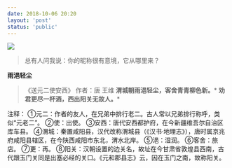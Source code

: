```yaml
---
date: 2018-10-06 20:20
layout: 'post'
status: 'public'
---
```

![](https://cdn.pixabay.com/photo/2019/08/19/07/45/dog-4415649_1280.jpg)

> 总有人问我说：你的昵称很有意境，它从哪里来？

**雨浥轻尘**
> 《送元二使安西》
> 作者：唐 王维
>**渭城朝雨浥轻尘，客舍青青柳色新。***
> **劝君更尽一杯酒，西出阳关无故人。***

注释：
①元二：作者的友人，在兄弟中排行老二。古人常以兄弟排行称呼，类似“元老二”。
②使：出使。
③安西：唐代安西都护府，在今新疆维吾尔自治区库车县。
④渭城：秦置咸阳县，汉代改称渭城县（《汉书·地理志》），唐时属京兆府咸阳县辖区，在今陕西咸阳市东北，渭水北岸。
⑤浥：湿润。
⑥客舍：旅店。
⑦更：再。
⑧阳关：汉朝设置的边关名，故址在今甘肃省敦煌县西南，古代跟玉门关同是出塞必经的关口。《元和郡县志》云，因在玉门之南，故称阳关。


